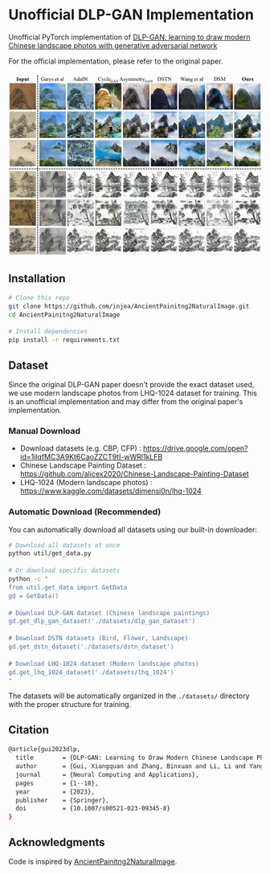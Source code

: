 # Unofficial DLP-GAN Implementation
Unofficial PyTorch implementation of [DLP-GAN: learning to draw modern Chinese landscape photos with generative adversarial network](https://arxiv.org/abs/2403.03456)

For the official implementation, please refer to the original paper.

![image](images/example.png)

## Installation

```bash
# Clone this repo
git clone https://github.com/injea/AncientPainitng2NaturalImage.git
cd AncientPainitng2NaturalImage

# Install dependencies
pip install -r requirements.txt
```

## Dataset

Since the original DLP-GAN paper doesn't provide the exact dataset used, we use modern landscape photos from LHQ-1024 dataset for training. This is an unofficial implementation and may differ from the original paper's implementation.

### Manual Download
- Download datasets (e.g. CBP, CFP) : https://drive.google.com/open?id=1ilqfMC3A9Kt6CaoZZCT9tI-wWRl1kLFB
- Chinese Landscape Painting Dataset : https://github.com/alicex2020/Chinese-Landscape-Painting-Dataset
- LHQ-1024 (Modern landscape photos) : https://www.kaggle.com/datasets/dimensi0n/lhq-1024

### Automatic Download (Recommended)
You can automatically download all datasets using our built-in downloader:

```bash
# Download all datasets at once
python util/get_data.py

# Or download specific datasets
python -c "
from util.get_data import GetData
gd = GetData()

# Download DLP-GAN dataset (Chinese landscape paintings)
gd.get_dlp_gan_dataset('./datasets/dlp_gan_dataset')

# Download DSTN datasets (Bird, Flower, Landscape)
gd.get_dstn_dataset('./datasets/dstn_dataset')

# Download LHQ-1024 dataset (Modern landscape photos)
gd.get_lhq_1024_dataset('./datasets/lhq_1024')
"
```

The datasets will be automatically organized in the `./datasets/` directory with the proper structure for training.

## Citation

```bash
@article{gui2023dlp,
  title        = {DLP-GAN: Learning to Draw Modern Chinese Landscape Photos with Generative Adversarial Network},
  author       = {Gui, Xiangquan and Zhang, Binxuan and Li, Li and Yang, Yi},
  journal      = {Neural Computing and Applications},
  pages        = {1--18},
  year         = {2023},
  publisher    = {Springer},
  doi          = {10.1007/s00521-023-09345-8}
}
```
## Acknowledgments
Code is inspired by [AncientPainitng2NaturalImage](https://github.com/qiaott/AncientPainitng2NaturalImage).

